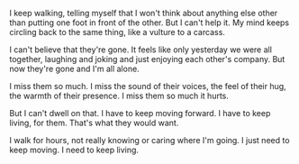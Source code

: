 I keep walking, telling myself that I won't think about anything else other than putting one foot in front of the other. But I can't help it. My mind keeps circling back to the same thing, like a vulture to a carcass.

I can't believe that they're gone. It feels like only yesterday we were all together, laughing and joking and just enjoying each other's company. But now they're gone and I'm all alone.

I miss them so much. I miss the sound of their voices, the feel of their hug, the warmth of their presence. I miss them so much it hurts.

But I can't dwell on that. I have to keep moving forward. I have to keep living, for them. That's what they would want.

I walk for hours, not really knowing or caring where I'm going. I just need to keep moving. I need to keep living.